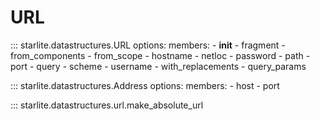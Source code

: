 # URL

::: starlite.datastructures.URL
    options:
        members:
            - __init__
            - fragment
            - from_components
            - from_scope
            - hostname
            - netloc
            - password
            - path
            - port
            - query
            - scheme
            - username
            - with_replacements
            - query_params

::: starlite.datastructures.Address
    options:
        members:
            - host
            - port

::: starlite.datastructures.url.make_absolute_url
